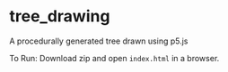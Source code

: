 # tree_drawing
A procedurally generated tree drawn using p5.js

To Run: 
Download zip and open `index.html` in a browser. 
